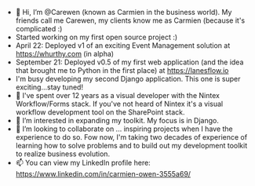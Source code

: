 - 👋 Hi, I’m @Carewen (known as Carmien in the business world). My friends call me Carewen, my clients know me as Carmien (because it's complicated :)
- Started working on my first open source project :)
- April 22: Deployed v1 of an exciting Event Management solution at https://whurthy.com (in alpha)
- September 21: Deployed v0.5 of my first web application (and the idea that brought me to Python in the first place) at https://lanesflow.io
- I'm busy developing my second Django application. This one is super exciting...stay tuned!
- 👀 I've spent over 12 years as a visual developer with the Nintex Workflow/Forms stack. If you've not heard of Nintex
it's a visual workflow development tool on the SharePoint stack. 
- 🌱 I’m interested in expanding my toolkit. My focus is in Django.
- 💞️ I’m looking to collaborate on ... inspiring projects when I have the experience to do so. Fow now, I'm taking two decades of experience of learning how to solve 
problems and to build out my development toolkit to realize business evolution.
- 📫 You can view my LinkedIn profile here: https://www.linkedin.com/in/carmien-owen-3555a69/

<!---
Carewen/Carewen is a ✨ special ✨ repository because its `README.md` (this file) appears on your GitHub profile.
You can click the Preview link to take a look at your changes.
--->

